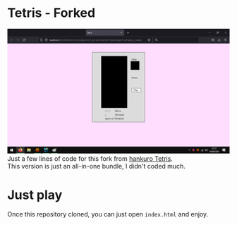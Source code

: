 # Tetris - Forked
![screenshot](screenshot.png)
Just a few lines of code for this fork from [hankuro Tetris](https://codepen.io/hankuro/pen/pWjBgZ).  
This version is just an all-in-one bundle, I didn't coded much.  
# Just play  
Once this repository cloned, you can just open `index.html` and enjoy.